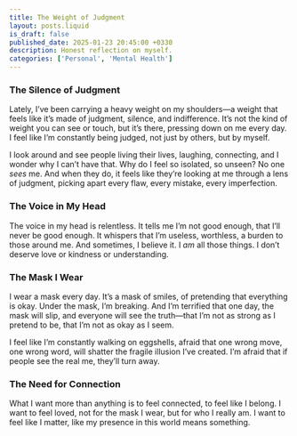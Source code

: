 ```yaml
---
title: The Weight of Judgment
layout: posts.liquid
is_draft: false
published_date: 2025-01-23 20:45:00 +0330
description: Honest reflection on myself.
categories: ['Personal', 'Mental Health']
---
```


### The Silence of Judgment

Lately, I’ve been carrying a heavy weight on my shoulders—a weight that feels like it’s made of judgment, silence, and indifference. It’s not the kind of weight you can see or touch, but it’s there, pressing down on me every day. I feel like I’m constantly being judged, not just by others, but by myself.

I look around and see people living their lives, laughing, connecting, and I wonder why I can’t have that. Why do I feel so isolated, so unseen? No one *sees* me. And when they do, it feels like they’re looking at me through a lens of judgment, picking apart every flaw, every mistake, every imperfection.

### The Voice in My Head

The voice in my head is relentless. It tells me I’m not good enough, that I’ll never be good enough. It whispers that I’m useless, worthless, a burden to those around me. And sometimes, I believe it. I *am* all those things. I don’t deserve love or kindness or understanding.

### The Mask I Wear

I wear a mask every day. It’s a mask of smiles, of pretending that everything is okay. Under the mask, I’m breaking. And I’m terrified that one day, the mask will slip, and everyone will see the truth—that I’m not as strong as I pretend to be, that I’m not as okay as I seem.

I feel like I’m constantly walking on eggshells, afraid that one wrong move, one wrong word, will shatter the fragile illusion I’ve created. I’m afraid that if people see the real me, they’ll turn away.

### The Need for Connection

What I want more than anything is to feel connected, to feel like I belong. I want to feel loved, not for the mask I wear, but for who I really am. I want to feel like I matter, like my presence in this world means something.
